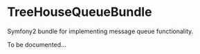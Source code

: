 TreeHouseQueueBundle
===========================

Symfony2 bundle for implementing message queue functionality.

To be documented...